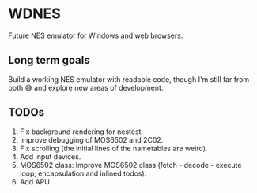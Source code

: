 # WDNES
Future NES emulator for Windows and web browsers.
 
## Long term goals
Build a working NES emulator with readable code, though I'm still far from both :sweat_smile: and explore new areas of development.

## TODOs
1. Fix background rendering for nestest.
3. Improve debugging of MOS6502 and 2C02.
4. Fix scrolling (the initial lines of the nametables are weird).
5. Add input devices.
6. MOS6502 class: Improve MOS6502 class (fetch - decode - execute loop, encapsulation and inlined todos).
7. Add APU.
